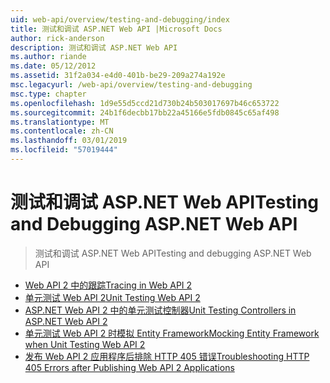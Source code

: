 ```yaml
---
uid: web-api/overview/testing-and-debugging/index
title: 测试和调试 ASP.NET Web API |Microsoft Docs
author: rick-anderson
description: 测试和调试 ASP.NET Web API
ms.author: riande
ms.date: 05/12/2012
ms.assetid: 31f2a034-e4d0-401b-be29-209a274a192e
msc.legacyurl: /web-api/overview/testing-and-debugging
msc.type: chapter
ms.openlocfilehash: 1d9e55d5ccd21d730b24b503017697b46c653722
ms.sourcegitcommit: 24b1f6decbb17bb22a45166e5fdb0845c65af498
ms.translationtype: MT
ms.contentlocale: zh-CN
ms.lasthandoff: 03/01/2019
ms.locfileid: "57019444"
---
```

<a name="testing-and-debugging-aspnet-web-api"></a><span data-ttu-id="c7193-103">测试和调试 ASP.NET Web API</span><span class="sxs-lookup"><span data-stu-id="c7193-103">Testing and Debugging ASP.NET Web API</span></span>
====================
> <span data-ttu-id="c7193-104">测试和调试 ASP.NET Web API</span><span class="sxs-lookup"><span data-stu-id="c7193-104">Testing and debugging ASP.NET Web API</span></span>


- [<span data-ttu-id="c7193-105">Web API 2 中的跟踪</span><span class="sxs-lookup"><span data-stu-id="c7193-105">Tracing in Web API 2</span></span>](tracing-in-aspnet-web-api.md)
- [<span data-ttu-id="c7193-106">单元测试 Web API 2</span><span class="sxs-lookup"><span data-stu-id="c7193-106">Unit Testing Web API 2</span></span>](unit-testing-with-aspnet-web-api.md)
- [<span data-ttu-id="c7193-107">ASP.NET Web API 2 中的单元测试控制器</span><span class="sxs-lookup"><span data-stu-id="c7193-107">Unit Testing Controllers in ASP.NET Web API 2</span></span>](unit-testing-controllers-in-web-api.md)
- [<span data-ttu-id="c7193-108">单元测试 Web API 2 时模拟 Entity Framework</span><span class="sxs-lookup"><span data-stu-id="c7193-108">Mocking Entity Framework when Unit Testing Web API 2</span></span>](mocking-entity-framework-when-unit-testing-aspnet-web-api-2.md)
- [<span data-ttu-id="c7193-109">发布 Web API 2 应用程序后排除 HTTP 405 错误</span><span class="sxs-lookup"><span data-stu-id="c7193-109">Troubleshooting HTTP 405 Errors after Publishing Web API 2 Applications</span></span>](troubleshooting-http-405-errors-after-publishing-web-api-applications.md)
